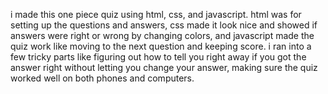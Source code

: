 i made this one piece quiz using html, css, and javascript. html was for setting up the questions and answers, css made it look nice and showed if answers were right or wrong by changing colors, and javascript made the quiz work like moving to the next question and keeping score. i ran into a few tricky parts like figuring out how to tell you right away if you got the answer right without letting you change your answer, making sure the quiz worked well on both phones and computers. 
